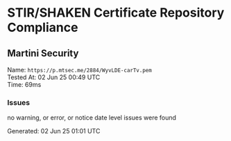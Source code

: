 # STIR/SHAKEN Certificate Repository Compliance

## Martini Security

Name: `https://p.mtsec.me/2884/WyvLDE-carTv.pem`\
Tested At: 02 Jun 25 00:49 UTC\
Time: 69ms

### Issues

no warning, or error, or notice date level issues were found

Generated: 02 Jun 25 01:01 UTC